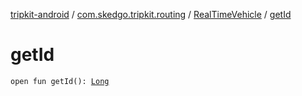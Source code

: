 [tripkit-android](../../index.md) / [com.skedgo.tripkit.routing](../index.md) / [RealTimeVehicle](index.md) / [getId](./get-id.md)

# getId

`open fun getId(): `[`Long`](https://kotlinlang.org/api/latest/jvm/stdlib/kotlin/-long/index.html)